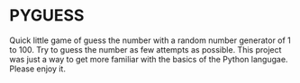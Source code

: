 # PYGUESS
Quick little game of guess the number with a random number generator of 1 to 100. Try to guess the number as few attempts as possible.
This project was just a way to get more familiar with the basics of the Python langugae. Please enjoy it. 
